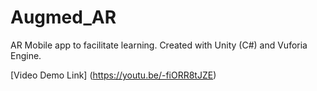 # Augmed_AR
AR Mobile app to facilitate learning. Created with Unity (C#) and Vuforia Engine.

[Video Demo Link] (https://youtu.be/-fiORR8tJZE)
